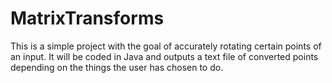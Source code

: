 # MatrixTransforms
This is a simple project with the goal of accurately rotating certain points of an input. It will be coded in Java and outputs a text file of converted points depending on the things the user has chosen to do.
